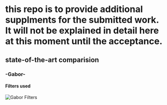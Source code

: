 # this repo is to provide additional supplments for the submitted work. It will not be explained in detail here at this moment until the acceptance.

## state-of-the-art comparision
### -Gabor-
#### Filters used 
![Gabor Filters](gWaveNet_gravity-wave-detection/state-of-the-art_methods/gabor-filters/gabor_filters.png)


